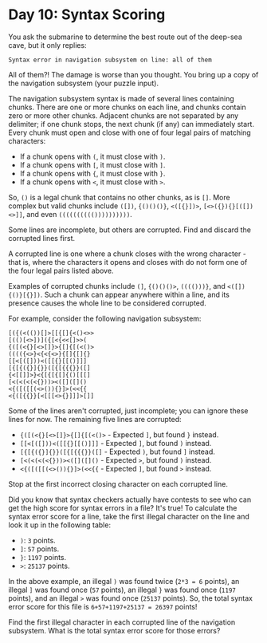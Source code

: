# Day 10: Syntax Scoring

You ask the submarine to determine the best route out of the deep-sea cave, but
it only replies:

```
Syntax error in navigation subsystem on line: all of them
```

All of them?! The damage is worse than you thought. You bring up a copy of the
navigation subsystem (your puzzle input).

The navigation subsystem syntax is made of several lines containing chunks.
There are one or more chunks on each line, and chunks contain zero or more other
chunks. Adjacent chunks are not separated by any delimiter; if one chunk stops,
the next chunk (if any) can immediately start. Every chunk must open and close
with one of four legal pairs of matching characters:

- If a chunk opens with `(`, it must close with `)`.
- If a chunk opens with `[`, it must close with `]`.
- If a chunk opens with `{`, it must close with `}`.
- If a chunk opens with `<`, it must close with `>`.

So, `()` is a legal chunk that contains no other chunks, as is `[]`. More
complex but valid chunks include `([])`, `{()()()}`, `<([{}])>`,
`[<>({}){}[([])<>]]`, and even `(((((((((())))))))))`.

Some lines are incomplete, but others are corrupted. Find and discard the
corrupted lines first.

A corrupted line is one where a chunk closes with the wrong character - that is,
where the characters it opens and closes with do not form one of the four legal
pairs listed above.

Examples of corrupted chunks include `(]`, `{()()()>`, `(((()))}`, and
`<([]){()}[{}])`. Such a chunk can appear anywhere within a line, and its
presence causes the whole line to be considered corrupted.

For example, consider the following navigation subsystem:

```
[({(<(())[]>[[{[]{<()<>>
[(()[<>])]({[<{<<[]>>(
{([(<{}[<>[]}>{[]{[(<()>
(((({<>}<{<{<>}{[]{[]{}
[[<[([]))<([[{}[[()]]]
[{[{({}]{}}([{[{{{}}([]
{<[[]]>}<{[{[{[]{()[[[]
[<(<(<(<{}))><([]([]()
<{([([[(<>()){}]>(<<{{
<{([{{}}[<[[[<>{}]]]>[]]
```

Some of the lines aren't corrupted, just incomplete; you can ignore these lines
for now. The remaining five lines are corrupted:

- `{([(<{}[<>[]}>{[]{[(<()>` - Expected `]`, but found `}` instead.
- `[[<[([]))<([[{}[[()]]]` - Expected `]`, but found `)` instead.
- `[{[{({}]{}}([{[{{{}}([]` - Expected `)`, but found `]` instead.
- `[<(<(<(<{}))><([]([]()` - Expected `>`, but found `)` instead.
- `<{([([[(<>()){}]>(<<{{` - Expected `]`, but found `>` instead.

Stop at the first incorrect closing character on each corrupted line.

Did you know that syntax checkers actually have contests to see who can get the
high score for syntax errors in a file? It's true! To calculate the syntax error
score for a line, take the first illegal character on the line and look it up in
the following table:

- `)`: `3` points.
- `]`: `57` points.
- `}`: `1197` points.
- `>`: `25137` points.

In the above example, an illegal `)` was found twice (`2*3 = 6` points), an
illegal `]` was found once (`57` points), an illegal `}` was found once (`1197`
points), and an illegal `>` was found once (`25137` points). So, the total
syntax error score for this file is `6+57+1197+25137 = 26397` points!

Find the first illegal character in each corrupted line of the navigation
subsystem. What is the total syntax error score for those errors?
